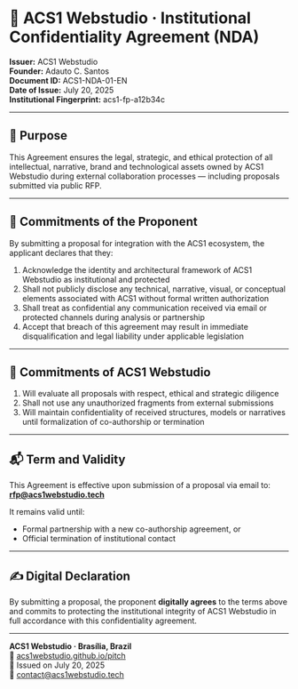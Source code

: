 # 🔐 ACS1 Webstudio · Institutional Confidentiality Agreement (NDA)

**Issuer:** ACS1 Webstudio  
**Founder:** Adauto C. Santos  
**Document ID:** ACS1-NDA-01-EN  
**Date of Issue:** July 20, 2025  
**Institutional Fingerprint:** acs1-fp-a12b34c  

---

## 📌 Purpose

This Agreement ensures the legal, strategic, and ethical protection of all intellectual, narrative, brand and technological assets owned by ACS1 Webstudio during external collaboration processes — including proposals submitted via public RFP.

---

## 🔐 Commitments of the Proponent

By submitting a proposal for integration with the ACS1 ecosystem, the applicant declares that they:

1. Acknowledge the identity and architectural framework of ACS1 Webstudio as institutional and protected  
2. Shall not publicly disclose any technical, narrative, visual, or conceptual elements associated with ACS1 without formal written authorization  
3. Shall treat as confidential any communication received via email or protected channels during analysis or partnership  
4. Accept that breach of this agreement may result in immediate disqualification and legal liability under applicable legislation

---

## 💼 Commitments of ACS1 Webstudio

1. Will evaluate all proposals with respect, ethical and strategic diligence  
2. Shall not use any unauthorized fragments from external submissions  
3. Will maintain confidentiality of received structures, models or narratives until formalization of co-authorship or termination

---

## 📬 Term and Validity

This Agreement is effective upon submission of a proposal via email to:  
**rfp@acs1webstudio.tech**

It remains valid until:  
- Formal partnership with a new co-authorship agreement, or  
- Official termination of institutional contact

---

## ✍️ Digital Declaration

By submitting a proposal, the proponent **digitally agrees** to the terms above and commits to protecting the institutional integrity of ACS1 Webstudio in full accordance with this confidentiality agreement.

---

**ACS1 Webstudio · Brasília, Brazil**  
📍 [acs1webstudio.github.io/pitch](https://acs1webstudio.github.io/pitch)  
📅 Issued on July 20, 2025  
📩 contact@acs1webstudio.tech
